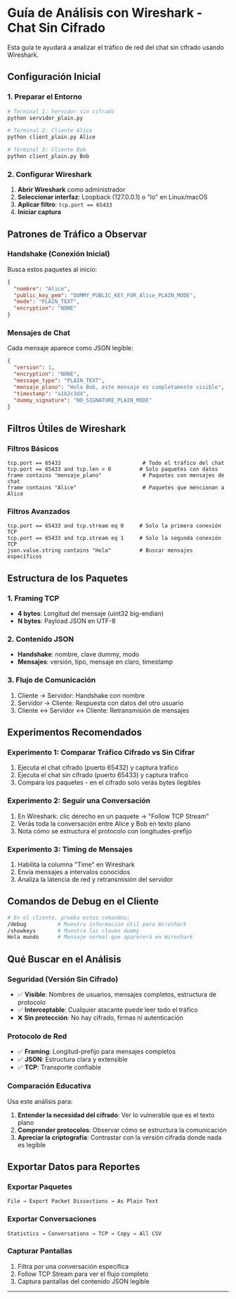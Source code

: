 # Guía de Análisis con Wireshark - Chat Sin Cifrado

Esta guía te ayudará a analizar el tráfico de red del chat sin cifrado usando Wireshark.

## Configuración Inicial

### 1. Preparar el Entorno

```bash
# Terminal 1: Servidor sin cifrado
python servidor_plain.py

# Terminal 2: Cliente Alice
python client_plain.py Alice

# Terminal 3: Cliente Bob
python client_plain.py Bob
```

### 2. Configurar Wireshark

1. **Abrir Wireshark** como administrador
2. **Seleccionar interfaz**: Loopback (127.0.0.1) o "lo" en Linux/macOS
3. **Aplicar filtro**: `tcp.port == 65433`
4. **Iniciar captura**

## Patrones de Tráfico a Observar

### Handshake (Conexión Inicial)

Busca estos paquetes al inicio:

```json
{
  "nombre": "Alice",
  "public_key_pem": "DUMMY_PUBLIC_KEY_FOR_Alice_PLAIN_MODE",
  "mode": "PLAIN_TEXT",
  "encryption": "NONE"
}
```

### Mensajes de Chat

Cada mensaje aparece como JSON legible:

```json
{
  "version": 1,
  "encryption": "NONE",
  "message_type": "PLAIN_TEXT",
  "mensaje_plano": "Hola Bob, este mensaje es completamente visible",
  "timestamp": "a1b2c3d4",
  "dummy_signature": "NO_SIGNATURE_PLAIN_MODE"
}
```

## Filtros Útiles de Wireshark

### Filtros Básicos

```
tcp.port == 65433                          # Todo el tráfico del chat
tcp.port == 65433 and tcp.len > 0         # Solo paquetes con datos
frame contains "mensaje_plano"             # Paquetes con mensajes de chat
frame contains "Alice"                     # Paquetes que mencionan a Alice
```

### Filtros Avanzados

```
tcp.port == 65433 and tcp.stream eq 0     # Solo la primera conexión TCP
tcp.port == 65433 and tcp.stream eq 1     # Solo la segunda conexión TCP
json.value.string contains "Hola"         # Buscar mensajes específicos
```

## Estructura de los Paquetes

### 1. Framing TCP

- **4 bytes**: Longitud del mensaje (uint32 big-endian)
- **N bytes**: Payload JSON en UTF-8

### 2. Contenido JSON

- **Handshake**: nombre, clave dummy, modo
- **Mensajes**: versión, tipo, mensaje en claro, timestamp

### 3. Flujo de Comunicación

1. Cliente → Servidor: Handshake con nombre
2. Servidor → Cliente: Respuesta con datos del otro usuario
3. Cliente ↔ Servidor ↔ Cliente: Retransmisión de mensajes

## Experimentos Recomendados

### Experimento 1: Comparar Tráfico Cifrado vs Sin Cifrar

1. Ejecuta el chat cifrado (puerto 65432) y captura tráfico
2. Ejecuta el chat sin cifrado (puerto 65433) y captura tráfico
3. Compara los paquetes - en el cifrado solo verás bytes ilegibles

### Experimento 2: Seguir una Conversación

1. En Wireshark: clic derecho en un paquete → "Follow TCP Stream"
2. Verás toda la conversación entre Alice y Bob en texto plano
3. Nota cómo se estructura el protocolo con longitudes-prefijo

### Experimento 3: Timing de Mensajes

1. Habilita la columna "Time" en Wireshark
2. Envía mensajes a intervalos conocidos
3. Analiza la latencia de red y retransmisión del servidor

## Comandos de Debug en el Cliente

```bash
# En el cliente, prueba estos comandos:
/debug          # Muestra información útil para Wireshark
/showkeys       # Muestra las claves dummy
Hola mundo      # Mensaje normal que aparecerá en Wireshark
```

## Qué Buscar en el Análisis

### Seguridad (Versión Sin Cifrado)

- ✅ **Visible**: Nombres de usuarios, mensajes completos, estructura de protocolo
- ✅ **Interceptable**: Cualquier atacante puede leer todo el tráfico
- ❌ **Sin protección**: No hay cifrado, firmas ni autenticación

### Protocolo de Red

- ✅ **Framing**: Longitud-prefijo para mensajes completos
- ✅ **JSON**: Estructura clara y extensible
- ✅ **TCP**: Transporte confiable

### Comparación Educativa

Usa este análisis para:

1. **Entender la necesidad del cifrado**: Ver lo vulnerable que es el texto plano
2. **Comprender protocolos**: Observar cómo se estructura la comunicación
3. **Apreciar la criptografía**: Contrastar con la versión cifrada donde nada es legible

## Exportar Datos para Reportes

### Exportar Paquetes

```
File → Export Packet Dissections → As Plain Text
```

### Exportar Conversaciones

```
Statistics → Conversations → TCP → Copy → All CSV
```

### Capturar Pantallas

1. Filtra por una conversación específica
2. Follow TCP Stream para ver el flujo completo
3. Captura pantallas del contenido JSON legible

---

